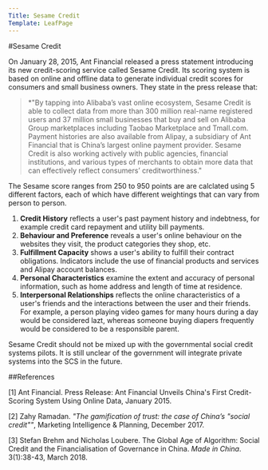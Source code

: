 ```yaml
---
Title: Sesame Credit
Template: LeafPage
---
```


#Sesame Credit

On January 28, 2015, Ant Financial released a press statement introducing its new credit-scoring service called Sesame Credit. 
Its scoring system is based on online and offline data to generate individual credit scores for consumers and small business owners.
They state in the press release that:

>*"By tapping into Alibaba’s vast online ecosystem, Sesame Credit is able to collect data from more than 300 million real-name registered users and 37 million small businesses that buy and sell on Alibaba Group marketplaces including Taobao Marketplace and Tmall.com. Payment histories are also available from Alipay, a subsidiary of Ant Financial that is China’s largest online payment provider. Sesame Credit is also working actively with public agencies, financial institutions, and various types of merchants to obtain more data that can effectively reflect consumers’ creditworthiness."

The Sesame score ranges from 250 to 950 points are are calclated using 5 different factors, each of which have different weightings that can vary from person to person.
  1. **Credit History** reflects a user's past payment history and indebtness, for example credit card repayment and utility bill payments. 
  2. **Behaviour and Preference** reveals a user's online behaviour on the websites they visit, the product categories they shop, etc.
  3. **Fulfillment Capacity** shows a user's ability to fulfill their contract obligations. Indicators include the use of financial products and services and Alipay account balances.
  4. **Personal Characteristics** examine the extent and accuracy of personal information, such as home address and length of time at residence. 
  5. **Interpersonal Relationships** reflects the online characteristics of a user's friends and the interactions between the user and their friends. 
  For example, a person playing video games for many hours during a day would be considered lazt, whereas someone buying diapers frequently would be considered to be a responsible parent. 
  
Sesame Credit should not be mixed up with the governmental social credit systems pilots. It is still unclear of the government will integrate private systems into the SCS in the future. 

##References

[1] Ant Financial. Press Release: Ant Financial Unveils China's First Credit-Scoring System Using Online Data, January 2015. 

[2] Zahy Ramadan. *"The gamification of trust: the case of China’s "social credit""*, Marketing Intelligence & Planning, December 2017. 

[3] Stefan Brehm and Nicholas Loubere. The Global Age of Algorithm: Social Credit and the Financialisation of Governance in China. *Made in China*. 3(1):38-43, March 2018. 
